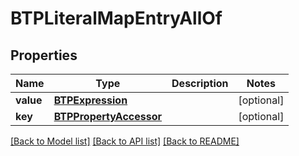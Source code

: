 # BTPLiteralMapEntryAllOf

## Properties
Name | Type | Description | Notes
------------ | ------------- | ------------- | -------------
**value** | [**BTPExpression**](BTPExpression.md) |  | [optional] 
**key** | [**BTPPropertyAccessor**](BTPPropertyAccessor.md) |  | [optional] 

[[Back to Model list]](../README.md#documentation-for-models) [[Back to API list]](../README.md#documentation-for-api-endpoints) [[Back to README]](../README.md)



